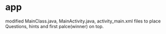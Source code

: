 # app

modified MainClass.java, MainActivity.java, activity_main.xml files to place Questions, hints and first palce(winner) on top.
